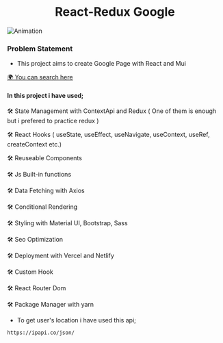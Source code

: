 <h1 align="center">React-Redux Google</h1>

![Animation](https://user-images.githubusercontent.com/99739515/193410741-be33a441-27a7-4b8f-9532-fa305da7a150.gif)

### Problem Statement

- This project aims to create Google Page with React and Mui

[🌍 You can search here](https://react-google-ten.vercel.app)

#### In this project i have used;
🛠 State Management with ContextApi and Redux ( One of them is enough but i prefered to practice redux )

🛠 React Hooks ( useState, useEffect, useNavigate, useContext, useRef, createContext etc.)

🛠 Reuseable Components

🛠 Js Built-in functions

🛠 Data Fetching with Axios

🛠 Conditional Rendering

🛠 Styling with Material UI, Bootstrap, Sass

🛠 Seo Optimization

🛠 Deployment with Vercel and Netlify

🛠 Custom Hook

🛠 React Router Dom

🛠 Package Manager with yarn

- To get user's location i have used this api;

```
https://ipapi.co/json/
```
